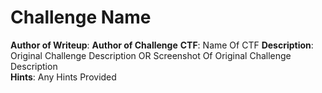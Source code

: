 # Challenge Name
**Author of Writeup**:
**Author of Challenge**
**CTF**: Name Of CTF
**Description**: Original Challenge Description OR Screenshot Of Original Challenge Description\
**Hints**: Any Hints Provided
